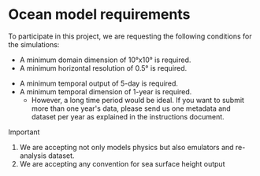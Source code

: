 # Ocean model requirements

To participate in this project, we are requesting the following conditions for the simulations:

+ A minimum domain dimension of 10°x10° is required.
+ A minimum horizontal resolution of 0.5° is required. 
<!--should we specified a "effective resolution".-->
+ A minimum temporal output of 5-day is required.
+ A minimum temporal dimension of 1-year is required.
    + However, a long time period would be ideal. If you want to submit more than one year's data, please send us one metadata and dataset per year as explained in the instructions document.

> [!IMPORTANT]  
> 1) We are accepting not only models physics but also emulators and re-analysis dataset.
> 2) We are accepting any convention for sea surface height output
